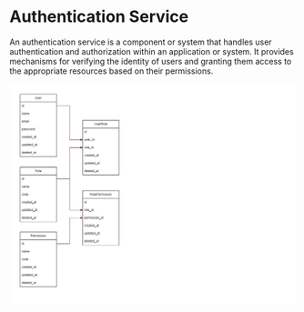 # Authentication Service
An authentication service is a component or system that handles user authentication and authorization within an application or system. It provides mechanisms for verifying the identity of users and granting them access to the appropriate resources based on their permissions.

![table authentication service](image/authentication-service.jpg)